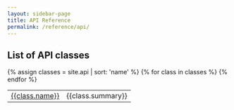 ```yaml
---
layout: sidebar-page
title: API Reference
permalink: /reference/api/
---
```


## List of API classes
<table>
  <tbody>
  {% assign classes = site.api | sort: 'name' %}
  {% for class in classes %}
    <tr>
      <td><a href="{{class.url}}">{{class.name}}</a></td>
      <td>{{class.summary}}</td>
    <tr>
  {% endfor %}
  </tbody>
</table>
